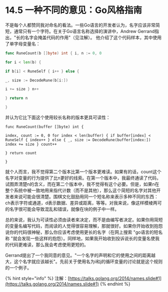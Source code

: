 # 14.5 一种不同的意见：Go风格指南

不是每个人都赞同我对命名的看法。一些Go语言的开发者认为，名字应该非常简短，通常只有一个字符。在关于Go语言名称选择的演讲中，Andrew Gerrand指出，"长的名字会掩盖代码的作用"（见注解）。 他介绍了这个代码样本，其中使用了单字母变量名：

```go
func RuneCount(b []byte) int { i, n := 0, 0

for i < len(b) {

if b[i] < RuneSelf { i++ } else {

_, size := DecodeRune(b[i:])

i += size } n++

} return n

}
```

并认为它比下面这个使用较长名称的版本更具可读性：

```
func RuneCount(buffer []byte) int {

index, count := 0, 0 for index < len(buffer) { if buffer[index] < RuneSelf { index++ } else { _, size := DecodeRune(buffer[index:]) index += size } count++

} return count

}
```

就个人而言，我不觉得第二个版本比第一个版本更难读。如果有的话，count这个名字对变量的行为提供了比n更好的线索。在第一个版本中，我最终通读了代码，试图弄清楚n的含义，而在第二个版本中，我不觉得有这个必要。但是，如果n在整个系统中被一致地用来指代计数（而不是其他），那么这个简短的名字对其他开发者来说可能会很清楚。围棋文化鼓励用同一个短名称来表示多种不同的东西：ch表示字符或通道，d表示数据、差异或距离，等等。对我来说，像这样模棱两可的名字很可能会导致混乱和错误，就像在块的例子中一样。

总的来说，我认为可读性必须由读者来决定，而不是由编写者决定。如果你用简短的变量名编写代码，而阅读的人觉得很容易理解，那就很好。如果你开始收到抱怨说你的代码很神秘，那么你应该考虑使用更长的名字（在网上搜索 "go语言的短名称 "就会发现一些这样的抱怨）。同样地，如果我开始收到投诉说长的变量名使我的代码更难读，那么我会考虑使用更短的。

Gerrand提出了一个我同意的意见。"一个名字的声明和它的使用之间的距离越大，这个名字就应该越长"。先前关于使用名为i和j的循环变量的讨论就是这个规则的一个例子。

{% hint style="info" %}
注解：[https://talks.golang.org/2014/names.slide#1](https://talks.golang.org/2014/names.slide#1)
{% endhint %}
